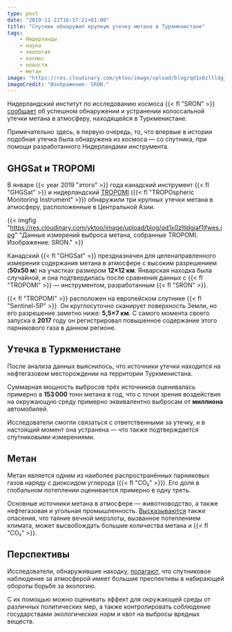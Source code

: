 ```yaml
---
type: post
date: "2019-11-22T16:17:21+01:00"
title: "Спутник обнаружил крупную утечку метана в Туркменистане"
tags:
    - Нидерланды
    - наука
    - экология
    - космос
    - новости
    - метан
image: "https://res.cloudinary.com/yktoo/image/upload/blog/qd1x0zltldgjaf1jfwes.jpg"
imageCredit: "Изображение: SRON."
---
```


Нидерландский институт по исследованию космоса {{< fl "SRON" >}} [сообщает](https://www.sron.nl/news/5041-groot-methaanlek-gedicht-na-ontdekking-vanuit-de-ruimte) об успешном обнаружении и устранении колоссальной утечки метана в атмосферу, находящейся в Туркменистане.

Примечательно здесь, в первую очередь, то, что впервые в истории подобная утечка была обнаружена из космоса — со спутника, при помощи разработанного Нидерландами инструмента.

<!--more-->

## GHGSat и TROPOMI

В январе {{< year 2019 "этого" >}} года канадский инструмент {{< fl "GHGSat" >}} и нидерландский [TROPOMI](http://www.tropomi.eu/) ({{< fl "TROPOspheric Monitoring Instrument" >}}) обнаружили три крупных утечки метана в атмосферу, расположенные в Центральной Азии.

{{< imgfig "https://res.cloudinary.com/yktoo/image/upload/blog/qd1x0zltldgjaf1jfwes.jpg" "Данные измерений выброса метана, собранные TROPOMI. Изображение: SRON." >}}

Канадский {{< fl "GHGSat" >}} прездназначен для целенаправленного измерения содержания метана в атмосфере с высоким разрешением (**50x50 м**) на участках размером **12×12 км**. Январская находка была случайной, и она подтвердилась после сравнения данных с {{< fl "TROPOMI" >}} — инструментом, разработанным {{< fl "SRON" >}}.

{{< fl "TROPOMI" >}} расположен на европейском спутнике {{< fl "Sentinel-5P" >}}. Он круглосуточно сканирует поверхность Земли, но его разрешение заметно ниже: **5,5×7 км**. С самого момента своего запуска в **2017** году он регистрировал повышенное содержание этого парникового газа в данном регионе.

## Утечка в Туркменистане

После анализа данных выяснилось, что источники утечки находится на нефтегазовом месторождении на территории Туркменистана.

Суммарная мощность выбросов трёх источников оценивалась примерно в **153 000** тонн метана в год, что с точки зрения воздействия на окружающую среду примерно эквивалентно выбросам от **миллиона** автомобилей.

Исследователи смогли связаться с ответственными за утечку, и в настоящий момент она устранена — что также подтверждается спутниковыми измерениями.

## Метан

Метан является одним из наиболее распространённых парниковых газов наряду с диоксидом углерода ({{< fl "CO₂" >}}). Его доля в глобальном потеплении оценивается примерно в одну треть.

Основные источники метана в атмосфере — животноводство, а также нефтегазовая и угольная промышленность. [Высказываются](https://nos.nl/artikel/2190087-smelten-ijs-op-de-noordpool-laat-ook-permafrost-verdwijnen.html) также опасения, что таяние вечной мерзлоты, вызванное потеплением климата, может высвобождать большие количества метана и {{< fl "CO₂" >}}.

## Перспективы

Исследователи, обнаружившие находку, [полагают](https://nos.nl/artikel/2311530-groot-methaan-lek-ontdekt-vanuit-de-ruimte-en-aangepakt.html), что спутниковое наблюдение за атмосферой имеет большие преспективы в набирающей обороты борьбе за экологию.

С их помощью можно оценивать эффект для окружающей среды от различных политических мер, а также контролировать соблюдение государствами экологических норм и квот на выбросы вредных веществ.
